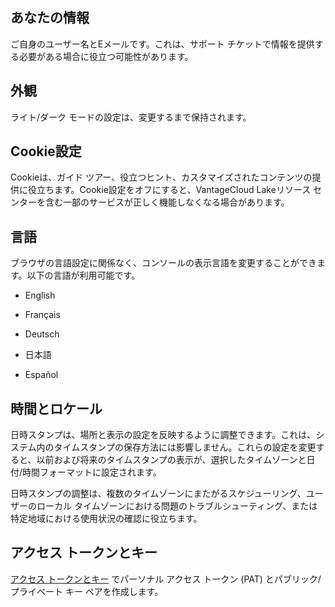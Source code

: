 ## あなたの情報


ご自身のユーザー名とEメールです。これは、サポート チケットで情報を提供する必要がある場合に役立つ可能性があります。

## 外観


ライト/ダーク モードの設定は、変更するまで保持されます。

## Cookie設定


Cookieは、ガイド ツアー、役立つヒント、カスタマイズされたコンテンツの提供に役立ちます。Cookie設定をオフにすると、VantageCloud Lakeリソース センターを含む一部のサービスが正しく機能しなくなる場合があります。

## 言語


ブラウザの言語設定に関係なく、コンソールの表示言語を変更することができます。以下の言語が利用可能です。

-   English


-   Français


-   Deutsch


-   日本語


-   Español


## 時間とロケール


日時スタンプは、場所と表示の設定を反映するように調整できます。これは、システム内のタイムスタンプの保存方法には影響しません。これらの設定を変更すると、以前および将来のタイムスタンプの表示が、選択したタイムゾーンと日付/時間フォーマットに設定されます。

日時スタンプの調整は、複数のタイムゾーンにまたがるスケジューリング、ユーザーのローカル タイムゾーンにおける問題のトラブルシューティング、または特定地域における使用状況の確認に役立ちます。

## アクセス トークンとキー


[アクセス トークンとキー](syi1695940519543.md) でパーソナル アクセス トークン (PAT) とパブリック/プライベート キー ペアを作成します。

